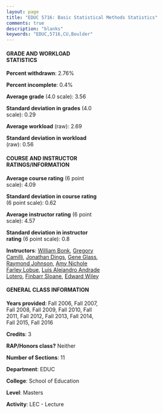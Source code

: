 ```yaml
---
layout: page
title: "EDUC 5716: Basic Statistical Methods Statistics"
comments: true
description: "blanks"
keywords: "EDUC,5716,CU,Boulder"
---
```

<head>
<script src="https://ajax.googleapis.com/ajax/libs/jquery/2.1.3/jquery.min.js"></script>
<script src="https://dl.dropboxusercontent.com/s/pc42nxpaw1ea4o9/highcharts.js?dl=0"></script>
<!-- <script src="../assets/js/highcharts.js"></script> -->
<style type="text/css">@font-face {
	font-family: "Bebas Neue";
	src: url(https://www.filehosting.org/file/details/544349/BebasNeue Regular.otf) format("opentype");
	}
	h1.Bebas { 
		font-family: "Bebas Neue", Verdana, Tahoma;
	}
</style>
</head>
<body>
	<div id="container" style="float: right; width: 45%; height: 88%; margin-left: 2.5%; margin-right: 2.5%;"></div>
	<script language="JavaScript">
		$(document).ready(function() {
		var chart = {type: 'column'};
		var title = {text: 'Grade Distribution'};
		var xAxis = {categories: ['A','B','C','D','F'],crosshair: true};
		var yAxis = {min: 0,title: {text: 'Percentage'}};
		var tooltip = {headerFormat: '<center><b><span style="font-size:20px">{point.key}</span></b></center>',
		               pointFormat: '<td style="padding:0"><b>{point.y:.1f}%</b></td>',
		               footerFormat: '</table>',shared: true,useHTML: true};
		var plotOptions = {column: {pointPadding: 0.0,borderWidth: 0}};  
		var credits = {enabled: false};var series= [{name: 'Percent',data: [72.61,20.2,4.29,1.66,1.24,]}];
		var json = {};
		json.chart = chart;
		json.title = title;
		json.tooltip = tooltip;
		json.xAxis = xAxis;
		json.yAxis = yAxis;  
		json.series = series;
		json.plotOptions = plotOptions;  
		json.credits = credits;
		$('#container').highcharts(json);
	});
	</script>
</body>
			   
#### GRADE AND WORKLOAD STATISTICS

**Percent withdrawn**: 2.76%

**Percent incomplete**: 0.4%

**Average grade** (4.0 scale): 3.56

**Standard deviation in grades** (4.0 scale): 0.29

**Average workload** (raw): 2.69

**Standard deviation in workload** (raw): 0.56

#### COURSE AND INSTRUCTOR RATINGS/INFORMATION

**Average course rating** (6 point scale): 4.09

**Standard deviation in course rating** (6 point scale): 0.62

**Average instructor rating** (6 point scale): 4.57

**Standard deviation in instructor rating** (6 point scale): 0.8

**Instructors**: <a href='../../instructors/William_Bonk'>William Bonk</a>, <a href='../../instructors/Gregory_Camilli'>Gregory Camilli</a>, <a href='../../instructors/Jonathan_Dings'>Jonathan Dings</a>, <a href='../../instructors/Gene_Glass'>Gene Glass</a>, <a href='../../instructors/Raymond_Johnson'>Raymond Johnson</a>, <a href='../../instructors/Amy_Nichole_Farley_Lobue'>Amy Nichole Farley Lobue</a>, <a href='../../instructors/Luis_Alejandro_Andrade_Lotero'>Luis Alejandro Andrade Lotero</a>, <a href='../../instructors/Finbarr_Sloane'>Finbarr Sloane</a>, <a href='../../instructors/Edward_Wiley'>Edward Wiley</a>

#### GENERAL CLASS INFORMATION

**Years provided**: Fall 2006, Fall 2007, Fall 2008, Fall 2009, Fall 2010, Fall 2011, Fall 2012, Fall 2013, Fall 2014, Fall 2015, Fall 2016

**Credits**: 3

**RAP/Honors class?** Neither

**Number of Sections**: 11

**Department**: EDUC

**College**: School of Education

**Level**: Masters

**Activity**: LEC - Lecture
